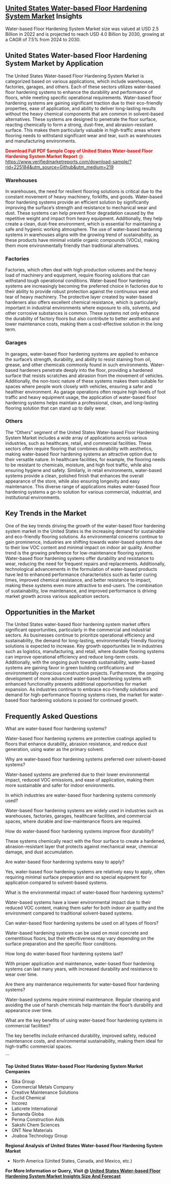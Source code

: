 <h2><a href="https://www.verifiedmarketreports.com/download-sample/?rid=225184&amp;utm_source=Github&amp;utm_medium=219" target="_blank">United States Water-based Floor Hardening System Market</a> Insights</h2><p>Water-based Floor Hardening System Market size was valued at USD 2.5 Billion in 2022 and is projected to reach USD 4.0 Billion by 2030, growing at a CAGR of 7.5% from 2024 to 2030.</p><p> <h2>United States Water-based Floor Hardening System Market by Application</h2> <p>The United States Water-based Floor Hardening System Market is categorized based on various applications, which include warehouses, factories, garages, and others. Each of these sectors utilizes water-based floor hardening systems to enhance the durability and performance of floors, while meeting specific operational requirements. Water-based floor hardening systems are gaining significant traction due to their eco-friendly properties, ease of application, and ability to deliver long-lasting results without the heavy chemical components that are common in solvent-based alternatives. These systems are designed to penetrate the floor surface, reacting chemically to form a strong, dust-free, and abrasion-resistant surface. This makes them particularly valuable in high-traffic areas where flooring needs to withstand significant wear and tear, such as warehouses and manufacturing environments. <p><span class=""><span style="color: #ff0000;"><strong>Download Full PDF Sample Copy of United States Water-based Floor Hardening System Market Report</strong> @ </span><a href="https://www.verifiedmarketreports.com/download-sample/?rid=225184&amp;utm_source=Github&amp;utm_medium=219" target="_blank">https://www.verifiedmarketreports.com/download-sample/?rid=225184&amp;utm_source=Github&amp;utm_medium=219</a></span></p></p> <h3>Warehouses</h3> <p>In warehouses, the need for resilient flooring solutions is critical due to the constant movement of heavy machinery, forklifts, and goods. Water-based floor hardening systems provide an efficient solution by significantly improving the surface’s strength and resistance to mechanical wear and dust. These systems can help prevent floor degradation caused by the repetitive weight and impact from heavy equipment. Additionally, they help create a clean, dust-free environment, which is essential for maintaining a safe and hygienic working atmosphere. The use of water-based hardening systems in warehouses aligns with the growing trend of sustainability, as these products have minimal volatile organic compounds (VOCs), making them more environmentally friendly than traditional alternatives. <h3>Factories</h3> <p>Factories, which often deal with high production volumes and the heavy load of machinery and equipment, require flooring solutions that can withstand tough operational conditions. Water-based floor hardening systems are increasingly becoming the preferred choice in factories due to their ability to provide robust protection against the continuous wear and tear of heavy machinery. The protective layer created by water-based hardeners also offers excellent chemical resistance, which is particularly important in industrial environments where exposure to oils, solvents, and other corrosive substances is common. These systems not only enhance the durability of factory floors but also contribute to better aesthetics and lower maintenance costs, making them a cost-effective solution in the long term. <h3>Garages</h3> <p>In garages, water-based floor hardening systems are applied to enhance the surface’s strength, durability, and ability to resist staining from oil, grease, and other chemicals commonly found in such environments. Water-based hardeners penetrate deeply into the floor, providing a hardened surface that resists scratches and abrasion from the movement of vehicles. Additionally, the non-toxic nature of these systems makes them suitable for spaces where people work closely with vehicles, ensuring a safer and healthier environment. As garage operations often require high levels of foot traffic and heavy equipment usage, the application of water-based floor hardening systems helps maintain a professional, clean, and long-lasting flooring solution that can stand up to daily wear. <h3>Others</h3> <p>The “Others” segment of the United States Water-based Floor Hardening System Market includes a wide array of applications across various industries, such as healthcare, retail, and commercial facilities. These sectors often require flooring that combines durability with aesthetics, making water-based floor hardening systems an attractive option due to their versatile nature. In healthcare facilities, for example, the flooring needs to be resistant to chemicals, moisture, and high foot traffic, while also ensuring hygiene and safety. Similarly, in retail environments, water-based systems provide a clean, polished finish that enhances the overall appearance of the store, while also ensuring longevity and easy maintenance. This diverse range of applications makes water-based floor hardening systems a go-to solution for various commercial, industrial, and institutional environments. <h2>Key Trends in the Market</h2> <p>One of the key trends driving the growth of the water-based floor hardening system market in the United States is the increasing demand for sustainable and eco-friendly flooring solutions. As environmental concerns continue to gain prominence, industries are shifting towards water-based systems due to their low VOC content and minimal impact on indoor air quality. Another trend is the growing preference for low-maintenance flooring systems. Water-based floor hardening systems offer durability and resistance to wear, reducing the need for frequent repairs and replacements. Additionally, technological advancements in the formulation of water-based products have led to enhanced performance characteristics such as faster curing times, improved chemical resistance, and better resistance to impact, making these systems even more attractive to end-users. The combination of sustainability, low maintenance, and improved performance is driving market growth across various application sectors. <h2>Opportunities in the Market</h2> <p>The United States water-based floor hardening system market offers significant opportunities, particularly in the commercial and industrial sectors. As businesses continue to prioritize operational efficiency and sustainability, the demand for long-lasting, environmentally friendly flooring solutions is expected to increase. Key growth opportunities lie in industries such as logistics, manufacturing, and retail, where durable flooring systems can improve operational efficiency and reduce long-term costs. Additionally, with the ongoing push towards sustainability, water-based systems are gaining favor in green building certifications and environmentally conscious construction projects. Furthermore, the ongoing development of more advanced water-based hardening systems with enhanced functionality presents additional opportunities for market expansion. As industries continue to embrace eco-friendly solutions and demand for high-performance flooring systems rises, the market for water-based floor hardening solutions is poised for continued growth. <h2>Frequently Asked Questions</h2> <p>What are water-based floor hardening systems?</p> <p>Water-based floor hardening systems are protective coatings applied to floors that enhance durability, abrasion resistance, and reduce dust generation, using water as the primary solvent.</p> <p>Why are water-based floor hardening systems preferred over solvent-based systems?</p> <p>Water-based systems are preferred due to their lower environmental impact, reduced VOC emissions, and ease of application, making them more sustainable and safer for indoor environments.</p> <p>In which industries are water-based floor hardening systems commonly used?</p> <p>Water-based floor hardening systems are widely used in industries such as warehouses, factories, garages, healthcare facilities, and commercial spaces, where durable and low-maintenance floors are required.</p> <p>How do water-based floor hardening systems improve floor durability?</p> <p>These systems chemically react with the floor surface to create a hardened, abrasion-resistant layer that protects against mechanical wear, chemical damage, and dust accumulation.</p> <p>Are water-based floor hardening systems easy to apply?</p> <p>Yes, water-based floor hardening systems are relatively easy to apply, often requiring minimal surface preparation and no special equipment for application compared to solvent-based systems.</p> <p>What is the environmental impact of water-based floor hardening systems?</p> <p>Water-based systems have a lower environmental impact due to their reduced VOC content, making them safer for both indoor air quality and the environment compared to traditional solvent-based systems.</p> <p>Can water-based floor hardening systems be used on all types of floors?</p> <p>Water-based hardening systems can be used on most concrete and cementitious floors, but their effectiveness may vary depending on the surface preparation and the specific floor conditions.</p> <p>How long do water-based floor hardening systems last?</p> <p>With proper application and maintenance, water-based floor hardening systems can last many years, with increased durability and resistance to wear over time.</p> <p>Are there any maintenance requirements for water-based floor hardening systems?</p> <p>Water-based systems require minimal maintenance. Regular cleaning and avoiding the use of harsh chemicals help maintain the floor’s durability and appearance over time.</p> <p>What are the key benefits of using water-based floor hardening systems in commercial facilities?</p> <p>The key benefits include enhanced durability, improved safety, reduced maintenance costs, and environmental sustainability, making them ideal for high-traffic commercial spaces.</p> ```</p><p><strong>Top United States Water-based Floor Hardening System Market Companies</strong></p><div data-test-id=""><p><li>Sika Group</li><li> Commercial Metals Company</li><li> Creative Maintenance Solutions</li><li> Euclid Chemical</li><li> Incorez</li><li> Laticrete International</li><li> Sunanda Globa</li><li> Perma Construction Aids</li><li> Sakshi Chem Sciences</li><li> GNT New Materials</li><li> Joaboa Technology Group</li></p><div><strong>Regional Analysis of&nbsp;United States Water-based Floor Hardening System Market</strong></div><ul><li dir="ltr"><p dir="ltr">North America&nbsp;(United States, Canada, and Mexico, etc.)</p></li></ul><p><strong>For More Information or Query, Visit @&nbsp;</strong><strong><a href="https://www.verifiedmarketreports.com/product/water-based-floor-hardening-system-market/?utm_source=Github&amp;utm_medium=219" target="_blank">United States Water-based Floor Hardening System Market Insights Size And Forecast</a></strong></p></div>
